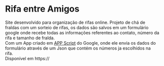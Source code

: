 # Rifa entre Amigos
<div>
Site desenvolvido para organização de rifas online.
Projeto de chá de fraldas com um sorteio de rifas, os dados são salvos em um formulário google  
onde recebe todas as informações referentes ao contato, número da rifa e tamanho de fralda. <br>      
Com um App criado em <a href="https://script.google.com/home">APP Script</a> do Google, onde ele envia 
 os dados do formulário através de um Json que contém os números ja escolhidos na rifa. <br>
 Disponível em https://
</div>
